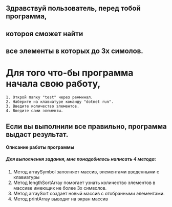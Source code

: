 ## Здравствуй пользователь, перед тобой программа, 
## котороя сможет найти 
## все элементы в которых до 3х симолов.

# Для того что-бы программа начала свою работу,
    1. Открой папку "test" через ремминал.
    2. Наберите на клавиатуре команду "dotnet run".
    3. Введите количество элементов.
    4. Введите сами элементы.

## Если вы выполнили все правильно, программа выдаст результат.


#### Описание работы программы
##### Для выполнения задания, мне понадобилось написать 4 метода:
1. Метод arraySymbol заполняет массив, элементами введенными с клавиатуры
2. Метод lengthSortArray помогает узнать количество элементов в массиве имеющих не более 3х символов.
3. Метод arraySort создает новый массив с отобранными элементами.
4. Метод printArray выводит на экран массив

